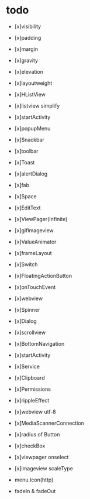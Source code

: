 # todo

- [x]visibility
- [x]padding
- [x]margin
- [x]gravity
- [x]elevation
- [x]layoutweight

- [x]HListView
- [x]listview simplify
- [x]startActivity
- [x]popupMenu
- [x]Snackbar
- [x]toolbar
- [x]Toast
- [x]alertDialog
- [x]fab

- [x]Space
- [x]EditText
- [x]ViewPager(Infinite)
- [x]gifImageview
- [x]ValueAnimator
- [x]frameLayout
- [x]Switch
- [x]FloatingActionButton
- [x]onTouchEvent
- [x]webview
- [x]Spinner

- [x]Dialog
- [x]scrollview
- [x]BottomNavigation
- [x]startActivity
- [x]Service
- [x]Clipboard
- [x]Permissions


- [x]rippleEffect
- [x]webview utf-8
- [x]MediaScannerConnection
- [x]radius of Button
- [x]checkBox

- [x]viewpager onselect
- [x]imageview scaleType
- menu.Icon(http)
- fadeIn & fadeOut
